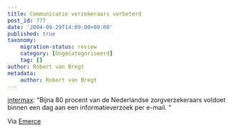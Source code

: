 ```yaml
---
title: Communicatie verzekeraars verbeterd
post_id: 777
date: '2004-09-29T14:09:00+00:00'
published: true
taxonomy:
    migration-status: review
    category: [Ongecategoriseerd]
    tag: []
author: Robert van Bregt
metadata:
    author: Robert van Bregt
---
```

[intermax](http://web.archive.org/web/20050207105915/http://www.intermax.nl/2004/index.html?item=87&type=n): “Bijna 80 procent van de Nederlandse zorgverzekeraars voldoet binnen een dag aan een informatieverzoek per e-mail. “

Via [Emerce](http://web.archive.org/web/20050207105915/http://www.emerce.nl/nieuws.jsp?id=376803)